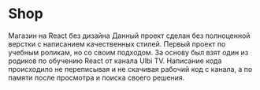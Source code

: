 # Shop
Магазин на React без дизайна
Данный проект сделан без полноценной верстки с написанием качественных стилей. Первый проект по учебным роликам, но со своим подходом. За основу был взят один из родиков по обучению React от канала Ulbi TV. Написание кода происходило не переписывая и не скачивая рабочий код с канала, а по памяти после просмотра и поиска своего решения.
